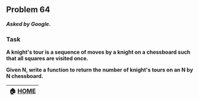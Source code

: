 ## Problem 64
***Asked by Google.***
### Task
**A knight's tour is a sequence of moves by a knight on a chessboard such that all squares are visited once.**

**Given N, write a function to return the number of knight's tours on an N by N chessboard.**

|**:house: [HOME](https://github.com/theInvincible/Daily-Coding-Problem/)**|
|--------------------------------------------------------------------------|
